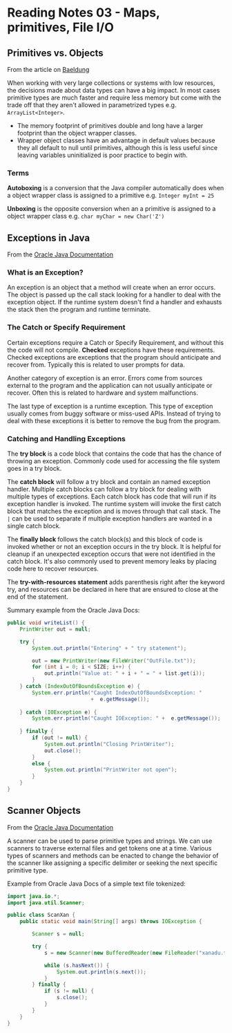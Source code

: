 # Reading Notes 03 - Maps, primitives, File I/O

## Primitives vs. Objects

From the article on [Baeldung](https://www.baeldung.com/java-primitives-vs-objects)

When working with very large collections or systems with low resources, the decisions made about data types can have a big impact. In most cases primitive types are much faster and require less memory but come with the trade off that they aren't allowed in parametrized types e.g. `ArrayList<Integer>`.

- The memory footprint of primitives double and long have a larger footprint than the object wrapper classes.
- Wrapper object classes have an advantage in default values because they all default to null until primitives, although this is less useful since leaving variables uninitialized is poor practice to begin with.

### Terms

**Autoboxing** is a conversion that the Java compiler automatically does when a object wrapper class is assigned to a primitive e.g. `Integer myInt = 25`

**Unboxing** is the opposite conversion when an a primitive is assigned to a object wrapper class e.g. `char myChar = new Char('Z')`

## Exceptions in Java

From the [Oracle Java Documentation](https://docs.oracle.com/javase/tutorial/essential/exceptions/index.html)

### What is an Exception?

An exception is an object that a method will create when an error occurs. The object is passed up the call stack looking for a handler to deal with the exception object. If the runtime system doesn't find a handler and exhausts the stack then the program and runtime terminate.

### The Catch or Specify Requirement

Certain exceptions require a Catch or Specify Requirement, and without this the code will not compile. **Checked** exceptions have these requirements. Checked exceptions are exceptions that the program should anticipate and recover from. Typically this is related to user prompts for data.

Another category of exception is an error. Errors come from sources external to the program and the application can not usually anticipate or recover. Often this is related to hardware and system malfunctions.

The last type of exception is a runtime exception. This type of exception usually comes from buggy software or miss-used APIs. Instead of trying to deal with these exceptions it is better to remove the bug from the program.

### Catching and Handling Exceptions

The **try block** is a code block that contains the code that has the chance of throwing an exception. Commonly code used for accessing the file system goes in a try block.

The **catch block** will follow a try block and contain an named exception handler. Multiple catch blocks can follow a try block for dealing with multiple types of exceptions. Each catch block has code that will run if its exception handler is invoked. The runtime system will invoke the first catch block that matches the exception and is moves through that call stack. The `|` can be used to separate if multiple exception handlers are wanted in a single catch block.

The **finally block** follows the catch block(s) and this block of code is invoked whether or not an exception occurs in the try block. It is helpful for cleanup if an unexpected exception occurs that were not identified in the catch block. It's also commonly used to prevent memory leaks by placing code here to recover resources.

The **try-with-resources statement** adds parenthesis right after the keyword try, and resources can be declared in here that are ensured to close at the end of the statement.

Summary example from the Oracle Java Docs:
```java
public void writeList() {
    PrintWriter out = null;

    try {
        System.out.println("Entering" + " try statement");

        out = new PrintWriter(new FileWriter("OutFile.txt"));
        for (int i = 0; i < SIZE; i++) {
            out.println("Value at: " + i + " = " + list.get(i));
        }
    } catch (IndexOutOfBoundsException e) {
        System.err.println("Caught IndexOutOfBoundsException: "
                           +  e.getMessage());
                                 
    } catch (IOException e) {
        System.err.println("Caught IOException: " +  e.getMessage());
                                 
    } finally {
        if (out != null) {
            System.out.println("Closing PrintWriter");
            out.close();
        } 
        else {
            System.out.println("PrintWriter not open");
        }
    }
}
```


## Scanner Objects

From the [Oracle Java Documentation](https://docs.oracle.com/javase/tutorial/essential/io/scanning.html)

A scanner can be used to parse primitive types and strings. We can use scanners to traverse external files and get tokens one at a time. Various types of scanners and methods can be enacted to change the behavior of the scanner like assigning a specific delimiter or seeking the next specific primitive type.

Example from Oracle Java Docs of a simple text file tokenized:

```java
import java.io.*;
import java.util.Scanner;

public class ScanXan {
    public static void main(String[] args) throws IOException {

        Scanner s = null;

        try {
            s = new Scanner(new BufferedReader(new FileReader("xanadu.txt")));

            while (s.hasNext()) {
                System.out.println(s.next());
            }
        } finally {
            if (s != null) {
                s.close();
            }
        }
    }
}
```
